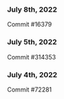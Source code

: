 ### July 8th, 2022

Commit #16379

### July 5th, 2022

Commit #314353


### July 4th, 2022

Commit #72281
